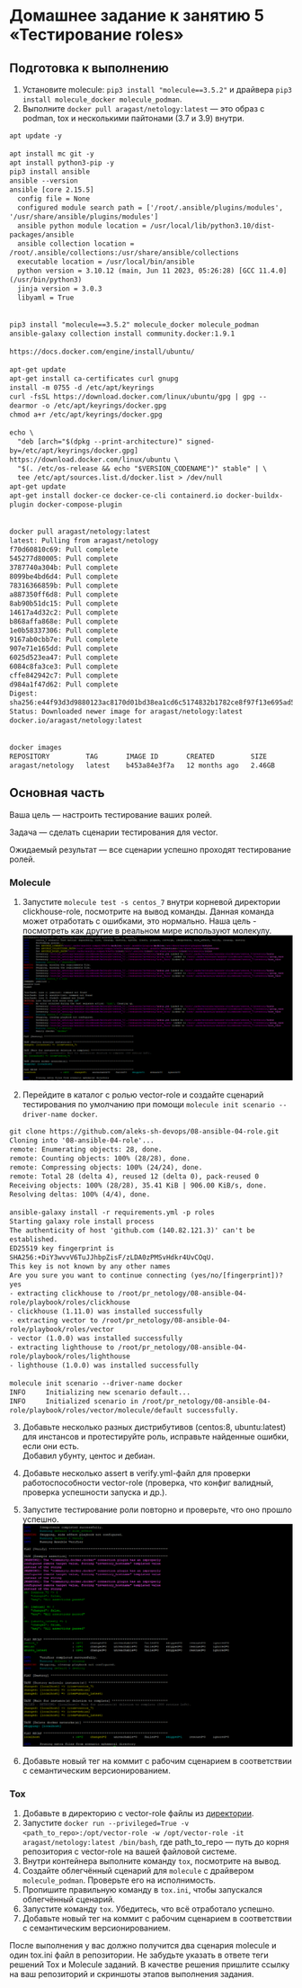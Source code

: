 # Домашнее задание к занятию 5 «Тестирование roles»

## Подготовка к выполнению

1. Установите molecule: `pip3 install "molecule==3.5.2"` и драйвера `pip3 install molecule_docker molecule_podman`.
2. Выполните `docker pull aragast/netology:latest` —  это образ с podman, tox и несколькими пайтонами (3.7 и 3.9) внутри.
```
apt update -y

apt install mc git -y
apt install python3-pip -y
pip3 install ansible
ansible --version
ansible [core 2.15.5]
  config file = None
  configured module search path = ['/root/.ansible/plugins/modules', '/usr/share/ansible/plugins/modules']
  ansible python module location = /usr/local/lib/python3.10/dist-packages/ansible
  ansible collection location = /root/.ansible/collections:/usr/share/ansible/collections
  executable location = /usr/local/bin/ansible
  python version = 3.10.12 (main, Jun 11 2023, 05:26:28) [GCC 11.4.0] (/usr/bin/python3)
  jinja version = 3.0.3
  libyaml = True


pip3 install "molecule==3.5.2" molecule_docker molecule_podman
ansible-galaxy collection install community.docker:1.9.1

https://docs.docker.com/engine/install/ubuntu/

apt-get update
apt-get install ca-certificates curl gnupg
install -m 0755 -d /etc/apt/keyrings
curl -fsSL https://download.docker.com/linux/ubuntu/gpg | gpg --dearmor -o /etc/apt/keyrings/docker.gpg
chmod a+r /etc/apt/keyrings/docker.gpg

echo \
  "deb [arch="$(dpkg --print-architecture)" signed-by=/etc/apt/keyrings/docker.gpg] https://download.docker.com/linux/ubuntu \
  "$(. /etc/os-release && echo "$VERSION_CODENAME")" stable" | \
  tee /etc/apt/sources.list.d/docker.list > /dev/null
apt-get update
apt-get install docker-ce docker-ce-cli containerd.io docker-buildx-plugin docker-compose-plugin


docker pull aragast/netology:latest
latest: Pulling from aragast/netology
f70d60810c69: Pull complete
545277d80005: Pull complete
3787740a304b: Pull complete
8099be4bd6d4: Pull complete
78316366859b: Pull complete
a887350ff6d8: Pull complete
8ab90b51dc15: Pull complete
14617a4d32c2: Pull complete
b868affa868e: Pull complete
1e0b58337306: Pull complete
9167ab0cbb7e: Pull complete
907e71e165dd: Pull complete
6025d523ea47: Pull complete
6084c8fa3ce3: Pull complete
cffe842942c7: Pull complete
d984a1f47d62: Pull complete
Digest: sha256:e44f93d3d9880123ac8170d01bd38ea1cd6c5174832b1782ce8f97f13e695ad5
Status: Downloaded newer image for aragast/netology:latest
docker.io/aragast/netology:latest


docker images
REPOSITORY         TAG       IMAGE ID       CREATED         SIZE
aragast/netology   latest    b453a84e3f7a   12 months ago   2.46GB
```

## Основная часть

Ваша цель — настроить тестирование ваших ролей. 

Задача — сделать сценарии тестирования для vector. 

Ожидаемый результат — все сценарии успешно проходят тестирование ролей.

### Molecule

1. Запустите  `molecule test -s centos_7` внутри корневой директории clickhouse-role, посмотрите на вывод команды. Данная команда может отработать с ошибками, это нормально. Наша цель - посмотреть как другие в реальном мире используют молекулу.
![test1](/screenshots/1.png)  

2. Перейдите в каталог с ролью vector-role и создайте сценарий тестирования по умолчанию при помощи `molecule init scenario --driver-name docker`.
```
git clone https://github.com/aleks-sh-devops/08-ansible-04-role.git
Cloning into '08-ansible-04-role'...
remote: Enumerating objects: 28, done.
remote: Counting objects: 100% (28/28), done.
remote: Compressing objects: 100% (24/24), done.
remote: Total 28 (delta 4), reused 12 (delta 0), pack-reused 0
Receiving objects: 100% (28/28), 35.41 KiB | 906.00 KiB/s, done.
Resolving deltas: 100% (4/4), done.

ansible-galaxy install -r requirements.yml -p roles
Starting galaxy role install process
The authenticity of host 'github.com (140.82.121.3)' can't be established.
ED25519 key fingerprint is SHA256:+DiY3wvvV6TuJJhbpZisF/zLDA0zPMSvHdkr4UvCOqU.
This key is not known by any other names
Are you sure you want to continue connecting (yes/no/[fingerprint])? yes
- extracting clickhouse to /root/pr_netology/08-ansible-04-role/playbook/roles/clickhouse
- clickhouse (1.11.0) was installed successfully
- extracting vector to /root/pr_netology/08-ansible-04-role/playbook/roles/vector
- vector (1.0.0) was installed successfully
- extracting lighthouse to /root/pr_netology/08-ansible-04-role/playbook/roles/lighthouse
- lighthouse (1.0.0) was installed successfully

molecule init scenario --driver-name docker
INFO     Initializing new scenario default...
INFO     Initialized scenario in /root/pr_netology/08-ansible-04-role/playbook/roles/vector/molecule/default successfully.
```

3. Добавьте несколько разных дистрибутивов (centos:8, ubuntu:latest) для инстансов и протестируйте роль, исправьте найденные ошибки, если они есть.  
Добавил убунту, центос и дебиан.  
4. Добавьте несколько assert в verify.yml-файл для  проверки работоспособности vector-role (проверка, что конфиг валидный, проверка успешности запуска и др.). 
5. Запустите тестирование роли повторно и проверьте, что оно прошло успешно.  
![test2](/screenshots/2.png)  

5. Добавьте новый тег на коммит с рабочим сценарием в соответствии с семантическим версионированием.


### Tox

1. Добавьте в директорию с vector-role файлы из [директории](./example).
2. Запустите `docker run --privileged=True -v <path_to_repo>:/opt/vector-role -w /opt/vector-role -it aragast/netology:latest /bin/bash`, где path_to_repo — путь до корня репозитория с vector-role на вашей файловой системе.
3. Внутри контейнера выполните команду `tox`, посмотрите на вывод.
5. Создайте облегчённый сценарий для `molecule` с драйвером `molecule_podman`. Проверьте его на исполнимость.
6. Пропишите правильную команду в `tox.ini`, чтобы запускался облегчённый сценарий.
8. Запустите команду `tox`. Убедитесь, что всё отработало успешно.
9. Добавьте новый тег на коммит с рабочим сценарием в соответствии с семантическим версионированием.

После выполнения у вас должно получится два сценария molecule и один tox.ini файл в репозитории. Не забудьте указать в ответе теги решений Tox и Molecule заданий. В качестве решения пришлите ссылку на  ваш репозиторий и скриншоты этапов выполнения задания. 
